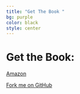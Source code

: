 ```yaml
---
title: "Get The Book "
bg: purple
color: black
style: center
---
```


# Get the Book:
 
[Amazon](https://www.amazon.com/Agent-Based-Modelling-Geographical-Information-Systems/dp/1473958652/ref=sr_1_2?s=books&ie=UTF8&qid=1538686958&sr=1-2&keywords=Alison++Heppenstall) 
 



<span id="forkongithub">
  <a href="{{ site.source_link }}" class="bg-blue">
    Fork me on GitHub
  </a>
</span>
